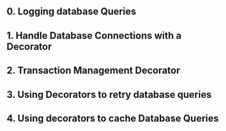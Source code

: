 ## 0. Logging database Queries
## 1. Handle Database Connections with a Decorator
## 2. Transaction Management Decorator
## 3. Using Decorators to retry database queries
## 4. Using decorators to cache Database Queries
